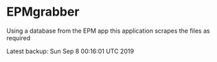# EPMgrabber
Using a database from the EPM app this application scrapes the files as required


Latest backup: Sun Sep 8 00:16:01 UTC 2019
